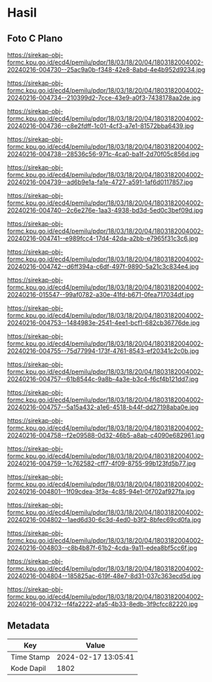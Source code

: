 # Hasil

## Foto C Plano

https://sirekap-obj-formc.kpu.go.id/ecd4/pemilu/pdpr/18/03/18/20/04/1803182004002-20240216-004730--25ac9a0b-f348-42e8-8abd-4e4b952d9234.jpg

https://sirekap-obj-formc.kpu.go.id/ecd4/pemilu/pdpr/18/03/18/20/04/1803182004002-20240216-004734--210399d2-7cce-43e9-a0f3-7438178aa2de.jpg

https://sirekap-obj-formc.kpu.go.id/ecd4/pemilu/pdpr/18/03/18/20/04/1803182004002-20240216-004736--c8e2fdff-1c01-4cf3-a7e1-81572bba6439.jpg

https://sirekap-obj-formc.kpu.go.id/ecd4/pemilu/pdpr/18/03/18/20/04/1803182004002-20240216-004738--28536c56-971c-4ca0-ba1f-2d70f05c856d.jpg

https://sirekap-obj-formc.kpu.go.id/ecd4/pemilu/pdpr/18/03/18/20/04/1803182004002-20240216-004739--ad6b9e1a-fa1e-4727-a591-1af6d0117857.jpg

https://sirekap-obj-formc.kpu.go.id/ecd4/pemilu/pdpr/18/03/18/20/04/1803182004002-20240216-004740--2c6e276e-1aa3-4938-bd3d-5ed0c3bef09d.jpg

https://sirekap-obj-formc.kpu.go.id/ecd4/pemilu/pdpr/18/03/18/20/04/1803182004002-20240216-004741--e989fcc4-17d4-42da-a2bb-e7965f31c3c6.jpg

https://sirekap-obj-formc.kpu.go.id/ecd4/pemilu/pdpr/18/03/18/20/04/1803182004002-20240216-004742--d6ff394a-c6df-497f-9890-5a21c3c834e4.jpg

https://sirekap-obj-formc.kpu.go.id/ecd4/pemilu/pdpr/18/03/18/20/04/1803182004002-20240216-015547--99af0782-a30e-41fd-b671-0fea717034df.jpg

https://sirekap-obj-formc.kpu.go.id/ecd4/pemilu/pdpr/18/03/18/20/04/1803182004002-20240216-004753--1484983e-2541-4ee1-bcf1-682cb36776de.jpg

https://sirekap-obj-formc.kpu.go.id/ecd4/pemilu/pdpr/18/03/18/20/04/1803182004002-20240216-004755--75d77994-173f-4761-8543-ef20341c2c0b.jpg

https://sirekap-obj-formc.kpu.go.id/ecd4/pemilu/pdpr/18/03/18/20/04/1803182004002-20240216-004757--61b8544c-9a8b-4a3e-b3c4-f6cf4b121dd7.jpg

https://sirekap-obj-formc.kpu.go.id/ecd4/pemilu/pdpr/18/03/18/20/04/1803182004002-20240216-004757--5a15a432-a1e6-4518-b44f-dd27198aba0e.jpg

https://sirekap-obj-formc.kpu.go.id/ecd4/pemilu/pdpr/18/03/18/20/04/1803182004002-20240216-004758--f2e09588-0d32-46b5-a8ab-c4090e682961.jpg

https://sirekap-obj-formc.kpu.go.id/ecd4/pemilu/pdpr/18/03/18/20/04/1803182004002-20240216-004759--1c762582-cff7-4f09-8755-99b123fd5b77.jpg

https://sirekap-obj-formc.kpu.go.id/ecd4/pemilu/pdpr/18/03/18/20/04/1803182004002-20240216-004801--1f09cdea-3f3e-4c85-94e1-0f702af927fa.jpg

https://sirekap-obj-formc.kpu.go.id/ecd4/pemilu/pdpr/18/03/18/20/04/1803182004002-20240216-004802--1aed6d30-6c3d-4ed0-b3f2-8bfec69cd0fa.jpg

https://sirekap-obj-formc.kpu.go.id/ecd4/pemilu/pdpr/18/03/18/20/04/1803182004002-20240216-004803--c8b4b87f-61b2-4cda-9a11-edea8bf5cc6f.jpg

https://sirekap-obj-formc.kpu.go.id/ecd4/pemilu/pdpr/18/03/18/20/04/1803182004002-20240216-004804--185825ac-619f-48e7-8d31-037c363ecd5d.jpg

https://sirekap-obj-formc.kpu.go.id/ecd4/pemilu/pdpr/18/03/18/20/04/1803182004002-20240216-004732--f4fa2222-afa5-4b33-8edb-3f9cfcc82220.jpg


## Metadata

| Key        | Value               |
| ---------- | ------------------- |
| Time Stamp | 2024-02-17 13:05:41 |
| Kode Dapil | 1802                |



